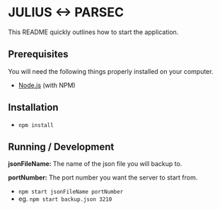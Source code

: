 # JULIUS <-> PARSEC

This README quickly outlines how to start the application.

## Prerequisites

You will need the following things properly installed on your computer.

* [Node.js](https://nodejs.org/) (with NPM)

## Installation

* `npm install`

## Running / Development

**jsonFileName:** The name of the json file you will backup to.

**portNumber:** The port number you want the server to start from.

* `npm start jsonFileName portNumber`
* eg. `npm start backup.json 3210`
